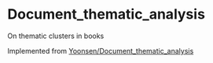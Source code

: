 # Document_thematic_analysis
On thematic clusters in books

Implemented from [Yoonsen/Document_thematic_analysis](https://github.com/Yoonsen/Document_thematic_analysis)
